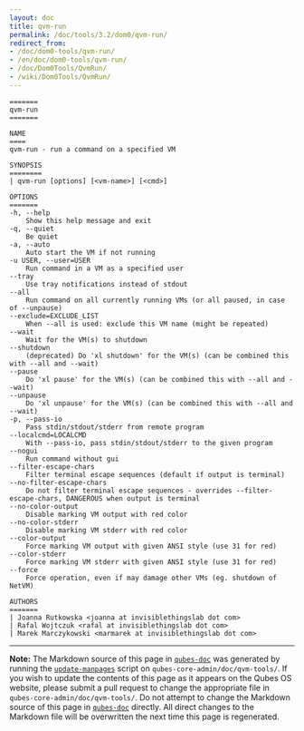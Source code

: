 ```yaml
---
layout: doc
title: qvm-run
permalink: /doc/tools/3.2/dom0/qvm-run/
redirect_from:
- /doc/dom0-tools/qvm-run/
- /en/doc/dom0-tools/qvm-run/
- /doc/Dom0Tools/QvmRun/
- /wiki/Dom0Tools/QvmRun/
---
```


```
=======
qvm-run
=======

NAME
====
qvm-run - run a command on a specified VM

SYNOPSIS
========
| qvm-run [options] [<vm-name>] [<cmd>]

OPTIONS
=======
-h, --help
    Show this help message and exit
-q, --quiet
    Be quiet           
-a, --auto
    Auto start the VM if not running
-u USER, --user=USER
    Run command in a VM as a specified user
--tray
    Use tray notifications instead of stdout
--all
    Run command on all currently running VMs (or all paused, in case of --unpause)
--exclude=EXCLUDE_LIST
    When --all is used: exclude this VM name (might be repeated)
--wait
    Wait for the VM(s) to shutdown
--shutdown
    (deprecated) Do 'xl shutdown' for the VM(s) (can be combined this with --all and --wait)
--pause
    Do 'xl pause' for the VM(s) (can be combined this with --all and --wait)
--unpause
    Do 'xl unpause' for the VM(s) (can be combined this with --all and --wait)
-p, --pass-io
    Pass stdin/stdout/stderr from remote program
--localcmd=LOCALCMD
    With --pass-io, pass stdin/stdout/stderr to the given program
--nogui
    Run command without gui
--filter-escape-chars
    Filter terminal escape sequences (default if output is terminal)
--no-filter-escape-chars
    Do not filter terminal escape sequences - overrides --filter-escape-chars, DANGEROUS when output is terminal
--no-color-output
    Disable marking VM output with red color
--no-color-stderr
    Disable marking VM stderr with red color
--color-output
    Force marking VM output with given ANSI style (use 31 for red)
--color-stderr
    Force marking VM stderr with given ANSI style (use 31 for red)
--force
    Force operation, even if may damage other VMs (eg. shutdown of NetVM)

AUTHORS
=======
| Joanna Rutkowska <joanna at invisiblethingslab dot com>
| Rafal Wojtczuk <rafal at invisiblethingslab dot com>
| Marek Marczykowski <marmarek at invisiblethingslab dot com>
```

-----

**Note:** The Markdown source of this page in [`qubes-doc`] was generated by
running the [`update-manpages`] script on `qubes-core-admin/doc/qvm-tools/`.
If you wish to update the contents of this page as it appears on the Qubes OS
website, please submit a pull request to change the appropriate file in
`qubes-core-admin/doc/qvm-tools/`. Do not attempt to change the Markdown source
of this page in [`qubes-doc`] directly. All direct changes to the Markdown file will be
overwritten the next time this page is regenerated.

[`qubes-doc`]: https://github.com/QubesOS/qubes-doc/
[`update-manpages`]: https://github.com/QubesOS/qubesos.github.io/blob/master/_utils/update-manpages

